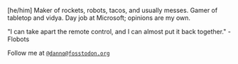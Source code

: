 <!--
**DanCrank/DanCrank** is a ✨ _special_ ✨ repository because its `README.md` (this file) appears on your GitHub profile.
-->

[he/him] Maker of rockets, robots, tacos, and usually messes. Gamer of tabletop and vidya. Day job at Microsoft; opinions are my own.

"I can take apart the remote control, and I can almost put it back together." -Flobots

Follow me at <a rel="me" href="https://fosstodon.org/@danno"><code>&#64;danno&#64;fosstodon.org</code></a>
